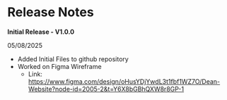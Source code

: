 # Release Notes

**Initial Release - V1.0.0**

05/08/2025
- Added Initial Files to github repository
- Worked on Figma Wireframe
   - Link: https://www.figma.com/design/oHusYDjYwdL3t1fbf1WZ7O/Dean-Website?node-id=2005-2&t=Y6X8bGBhQXW8r8GP-1
